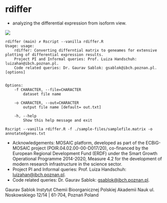 # rdiffer

- analyzing the differential expression from isoform view.

![](https://github.com/IBCHgenomic/eVaiutilities/blob/main/logo.png)

```
rdiffer (main) ✗ Rscript --vanilla rdiffer.R
Usage: usage:
    rdiffer: Converting differntial matrix to geneames for extensive plotting of differential expression results.
    Project PI and Informal queries: Prof. Luiza Handschuh: luizahan@ibch.poznan.pl.
    Code related queries: Dr. Gaurav Sablok: gsablok@ibch.poznan.pl. [options]


Options:
	-f CHARACTER, --file=CHARACTER
		dataset file name

	-o CHARACTER, --out=CHARACTER
		output file name [default= out.txt]

	-h, --help
		Show this help message and exit
```

```
Rscript --vanilla rdiffer.R -f ./sample-files/samplefile.matrix -o annotatedgenes.txt
```

- Acknowledgements: MOSAIC platform, developed as part of the ECBiG-MOSAIC project (POIR.04.02.00-00-D017/20), co-financed by the European Regional Development Fund (ERDF) under the Smart Growth Operational Programme 2014-2020, Measure 4.2 for the development of modern research infrastructure in the science sector.
- Project PI and Informal queries: Prof. Luiza Handschuh: luizahan@ibch.poznan.pl.
- Code related queries: Dr. Gaurav Sablok: gsablok@ibch.poznan.pl.

Gaurav Sablok Instytut Chemii Bioorganicznej Polskiej Akademii Nauk ul. Noskowskiego 12/14 | 61-704, Poznań Poland
